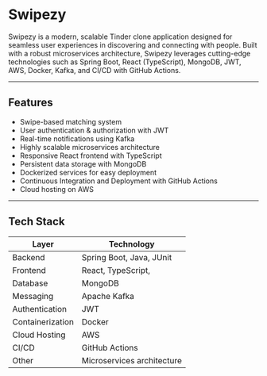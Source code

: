 # Swipezy

Swipezy is a modern, scalable Tinder clone application designed for seamless user experiences in discovering and connecting with people. Built with a robust microservices architecture, Swipezy leverages cutting-edge technologies such as Spring Boot, React (TypeScript), MongoDB, JWT, AWS, Docker, Kafka, and CI/CD with GitHub Actions.

---

## Features

- Swipe-based matching system  
- User authentication & authorization with JWT  
- Real-time notifications using Kafka  
- Highly scalable microservices architecture  
- Responsive React frontend with TypeScript  
- Persistent data storage with MongoDB  
- Dockerized services for easy deployment  
- Continuous Integration and Deployment with GitHub Actions  
- Cloud hosting on AWS  

---

## Tech Stack

| Layer               | Technology                         |
|---------------------|----------------------------------|
| Backend             | Spring Boot, Java, JUnit          |
| Frontend            | React, TypeScript,                |
| Database            | MongoDB                          |
| Messaging           | Apache Kafka                     |
| Authentication      | JWT                             |
| Containerization    | Docker                          |
| Cloud Hosting       | AWS                             |
| CI/CD               | GitHub Actions                   |
| Other               | Microservices architecture       |
